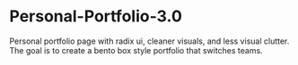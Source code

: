 # Personal-Portfolio-3.0
Personal portfolio page with radix ui, cleaner visuals, and less visual clutter. The goal is to create a bento box style portfolio that switches teams. 
